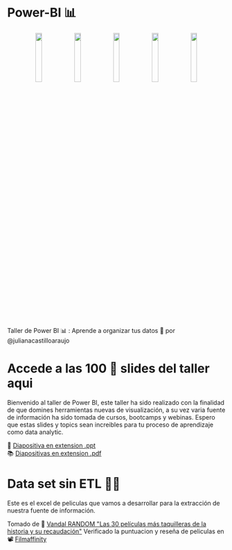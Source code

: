 # Power-BI 📊
<div align="center">
  <img align="center" width="17%" src="https://user-images.githubusercontent.com/96964513/276088382-2ac869c4-7eaa-49c7-8712-10159083a8dc.png">
</a>
  <img align="center" width="17%" src="https://user-images.githubusercontent.com/96964513/276088681-ab1e79cb-c32c-4244-8407-055af724e13c.png">
</a>
  <img align="center" width="17%" src="https://user-images.githubusercontent.com/96964513/276088853-8556794c-8694-4201-b86c-abcab100e189.png">
</a>
  <img align="center" width="17%" src="https://user-images.githubusercontent.com/96964513/276088984-b174cf9e-470b-41e8-b559-75fc2ee07273.png">
</a>
</a>
  <img align="center" width="17%" src="https://user-images.githubusercontent.com/96964513/276089142-84aff5af-a871-4480-bf82-c1d05ecf7fc0.png">
</a>
</div>

Taller de Power BI 📊 : Aprende a organizar tus datos 🎯 por @julianacastilloaraujo

# Accede a las  100 🚀 slides del taller aqui 
Bienvenido al taller de Power BI, este taller ha sido realizado con la finalidad de que domines herramientas nuevas de visualización, a su vez varia fuente de información ha sido tomada de cursos, bootcamps y webinas. Espero que estas slides y topics sean increibles para tu proceso de aprendizaje como data analytic.

🎯 [Diapositiva en extension .ppt](https://docs.google.com/presentation/d/1jRApyJY4zoZGisrlKq1Pnb2SV1QdpHOK/edit?usp=sharing&ouid=101757647096398765195&rtpof=true&sd=true) <br>
📚 [Diapositivas en extension .pdf](https://drive.google.com/file/d/194h7StaC29Wo0PZALTFjpVLYfNiKcdMi/view?usp=sharing)

# Data set sin ETL 👩‍💻
Este es el excel de peliculas que vamos a desarrollar para la extracción de nuestra fuente de información.

Tomado de 🍿 [Vandal RANDOM "Las 30 películas más taquilleras de la historia y su recaudación"](https://vandal.elespanol.com/reportaje/random-las-30-peliculas-mas-taquilleras-de-la-historia-y-su-recaudacion)
Verificado la puntuacion y reseña de peliculas en 📽 [Filmaffinity](https://www.filmaffinity.com/co/advsearch.php)
